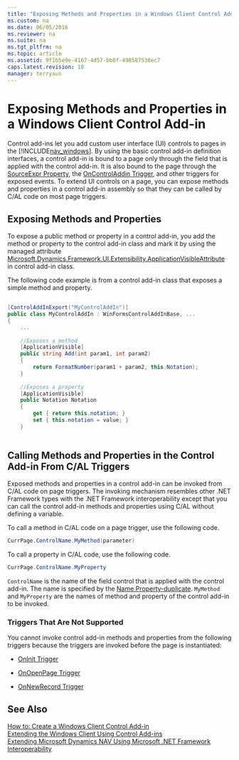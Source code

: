 ```yaml
---
title: "Exposing Methods and Properties in a Windows Client Control Add-in"
ms.custom: na
ms.date: 06/05/2016
ms.reviewer: na
ms.suite: na
ms.tgt_pltfrm: na
ms.topic: article
ms.assetid: 9f1b5e9e-4167-4d57-bb0f-498587530ec7
caps.latest.revision: 18
manager: terryaus
---
```

# Exposing Methods and Properties in a Windows Client Control Add-in
Control add\-ins let you add custom user interface \(UI\) controls to pages in the [!INCLUDE[nav_windows](includes/nav_windows_md.md)]. By using the basic control add\-in definition interfaces, a control add\-in is bound to a page only through the field that is applied with the control add\-in. It is also bound to the page through the [SourceExpr Property](SourceExpr-Property.md), the [OnControlAddin Trigger](OnControlAddin-Trigger.md), and other triggers for exposed events. To extend UI controls on a page, you can expose methods and properties in a control add\-in assembly so that they can be called by C\/AL code on most page triggers.  
  
## Exposing Methods and Properties  
 To expose a public method or property in a control add\-in, you add the method or property to the control add\-in class and mark it by using the managed attribute [Microsoft.Dynamics.Framework.UI.Extensibility.ApplicationVisibleAttribute](assetId:///T:Microsoft.Dynamics.Framework.UI.Extensibility.ApplicationVisibleAttribute) in control add\-in class.  
  
 The following code example is from a control add\-in class that exposes a simple method and property.  
  
```c#  
  
[ControlAddInExport("MyControlAddIn")]  
public class MyControlAddIn : WinFormsControlAddInBase, ...  
{  
    ...  
  
    //Exposes a method  
    [ApplicationVisible]  
    public string Add(int param1, int param2)  
    {  
        return FormatNumber(param1 + param2, this.Notation);  
    }  
  
    //Exposes a property  
    [ApplicationVisible]  
    public Notation Notation  
    {  
        get { return this.notation; }  
        set { this.notation = value; }  
    }  
  
```  
  
## Calling Methods and Properties in the Control Add\-in From C\/AL Triggers  
 Exposed methods and properties in a control add\-in can be invoked from C\/AL code on page triggers. The invoking mechanism resembles other .NET Framework types with the .NET Framework interoperability except that you can call the control add\-in methods and properties using C\/AL without defining a variable.  
  
 To call a method in C\/AL code on a page trigger, use the following code.  
  
```c#  
CurrPage.ControlName.MyMethod(parameter)  
```  
  
 To call a property in C\/AL code, use the following code.  
  
```c#  
CurrPage.ControlName.MyProperty  
```  
  
 `ControlName` is the name of the field control that is applied with the control add\-in. The name is specified by the [Name Property\-duplicate](Name-Property-duplicate.md). `MyMethod` and `MyProperty` are the names of method and property of the control add\-in to be invoked.  
  
### Triggers That Are Not Supported  
 You cannot invoke control add\-in methods and properties from the following triggers because the triggers are invoked before the page is instantiated:  
  
-   [OnInit Trigger](OnInit-Trigger.md)  
  
-   [OnOpenPage Trigger](OnOpenPage-Trigger.md)  
  
-   [OnNewRecord Trigger](OnNewRecord-Trigger.md)  
  
## See Also  
 [How to: Create a Windows Client Control Add\-in](../Topic/How%20to:%20Create%20a%20Windows%20Client%20Control%20Add-in.md)   
 [Extending the Windows Client Using Control Add\-ins](Extending-the-Windows-Client-Using-Control-Add-ins.md)   
 [Extending Microsoft Dynamics NAV Using Microsoft .NET Framework Interoperability](Extending-Microsoft-Dynamics-NAV-Using-Microsoft-.NET-Framework-Interoperability.md)